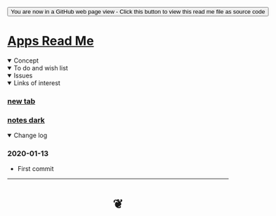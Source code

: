 <span style=display:none; >[You are now in a GitHub source code view - click this link to view Read Me file as a web page]( https://theo-armour.github.io/qdata/ "View file as a web page." ) </span>

<div><input type=button onclick="window.location.href='https://github.com/theo-armour/qdata/blob/master/docs/apps'";
value='You are now in a GitHub web page view - Click this button to view this read me file as source code' ></div>


# [Apps Read Me]( #README.md )


<details open >
<summary>Concept</summary>


</details>

<details open >
<summary>To do and wish list </summary>


</details>

<details open >
<summary>Issues </summary>


</details>


<details open >
<summary>Links of interest</summary>

###  [new tab]( https://theo-armour.github.io/qdata/apps/new-tab/ )
###  [notes dark]( https://theo-armour.github.io/qdata/apps/notes-dark/ )

</details>

<details open >
<summary>Change log </summary>

### 2020-01-13

* First commit

</details>

***

# <center title="hello!" ><a href=javascript:window.scrollTo(0,0); style=text-decoration:none; > ❦ </a></center>
